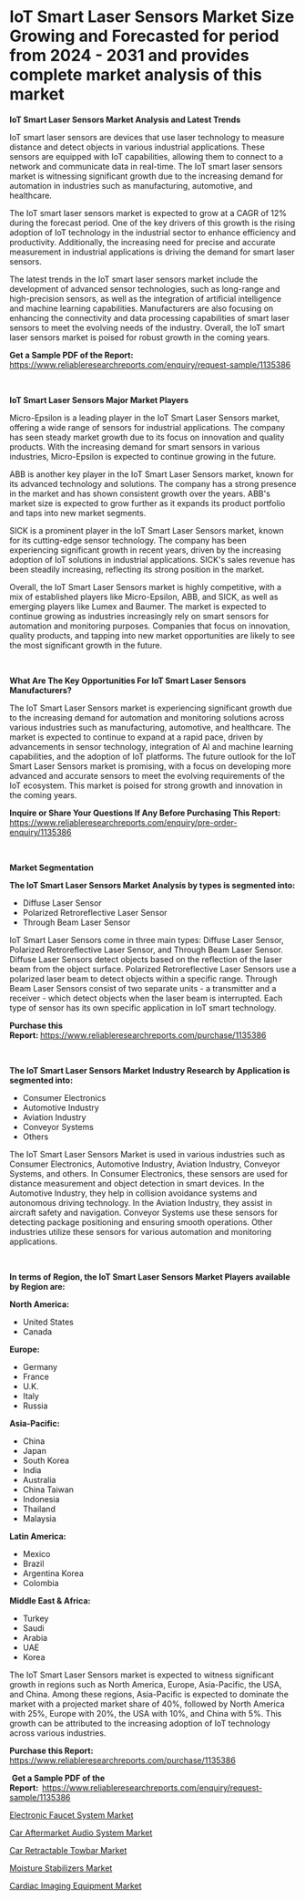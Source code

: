 <p><h1>IoT Smart Laser Sensors Market Size Growing and Forecasted for period from 2024 - 2031 and provides complete market analysis of this market</h1></p><p><strong>IoT Smart Laser Sensors Market Analysis and Latest Trends</strong></p>
<p><p>IoT smart laser sensors are devices that use laser technology to measure distance and detect objects in various industrial applications. These sensors are equipped with IoT capabilities, allowing them to connect to a network and communicate data in real-time. The IoT smart laser sensors market is witnessing significant growth due to the increasing demand for automation in industries such as manufacturing, automotive, and healthcare.</p><p>The IoT smart laser sensors market is expected to grow at a CAGR of 12% during the forecast period. One of the key drivers of this growth is the rising adoption of IoT technology in the industrial sector to enhance efficiency and productivity. Additionally, the increasing need for precise and accurate measurement in industrial applications is driving the demand for smart laser sensors.</p><p>The latest trends in the IoT smart laser sensors market include the development of advanced sensor technologies, such as long-range and high-precision sensors, as well as the integration of artificial intelligence and machine learning capabilities. Manufacturers are also focusing on enhancing the connectivity and data processing capabilities of smart laser sensors to meet the evolving needs of the industry. Overall, the IoT smart laser sensors market is poised for robust growth in the coming years.</p></p>
<p><strong>Get a Sample PDF of the Report:&nbsp;</strong> <a href="https://www.reliableresearchreports.com/enquiry/request-sample/1135386">https://www.reliableresearchreports.com/enquiry/request-sample/1135386</a></p>
<p>&nbsp;</p>
<p><strong>IoT Smart Laser Sensors Major Market Players</strong></p>
<p><p>Micro-Epsilon is a leading player in the IoT Smart Laser Sensors market, offering a wide range of sensors for industrial applications. The company has seen steady market growth due to its focus on innovation and quality products. With the increasing demand for smart sensors in various industries, Micro-Epsilon is expected to continue growing in the future.</p><p>ABB is another key player in the IoT Smart Laser Sensors market, known for its advanced technology and solutions. The company has a strong presence in the market and has shown consistent growth over the years. ABB's market size is expected to grow further as it expands its product portfolio and taps into new market segments.</p><p>SICK is a prominent player in the IoT Smart Laser Sensors market, known for its cutting-edge sensor technology. The company has been experiencing significant growth in recent years, driven by the increasing adoption of IoT solutions in industrial applications. SICK's sales revenue has been steadily increasing, reflecting its strong position in the market.</p><p>Overall, the IoT Smart Laser Sensors market is highly competitive, with a mix of established players like Micro-Epsilon, ABB, and SICK, as well as emerging players like Lumex and Baumer. The market is expected to continue growing as industries increasingly rely on smart sensors for automation and monitoring purposes. Companies that focus on innovation, quality products, and tapping into new market opportunities are likely to see the most significant growth in the future.</p></p>
<p>&nbsp;</p>
<p><strong>What Are The Key Opportunities For IoT Smart Laser Sensors Manufacturers?</strong></p>
<p><p>The IoT Smart Laser Sensors market is experiencing significant growth due to the increasing demand for automation and monitoring solutions across various industries such as manufacturing, automotive, and healthcare. The market is expected to continue to expand at a rapid pace, driven by advancements in sensor technology, integration of AI and machine learning capabilities, and the adoption of IoT platforms. The future outlook for the IoT Smart Laser Sensors market is promising, with a focus on developing more advanced and accurate sensors to meet the evolving requirements of the IoT ecosystem. This market is poised for strong growth and innovation in the coming years.</p></p>
<p><strong>Inquire or Share Your Questions If Any Before Purchasing This Report:</strong> <a href="https://www.reliableresearchreports.com/enquiry/pre-order-enquiry/1135386">https://www.reliableresearchreports.com/enquiry/pre-order-enquiry/1135386</a></p>
<p>&nbsp;</p>
<p><strong>Market Segmentation</strong></p>
<p><strong>The IoT Smart Laser Sensors Market Analysis by types is segmented into:</strong></p>
<p><ul><li>Diffuse Laser Sensor</li><li>Polarized Retroreflective Laser Sensor</li><li>Through Beam Laser Sensor</li></ul></p>
<p><p>IoT Smart Laser Sensors come in three main types: Diffuse Laser Sensor, Polarized Retroreflective Laser Sensor, and Through Beam Laser Sensor. Diffuse Laser Sensors detect objects based on the reflection of the laser beam from the object surface. Polarized Retroreflective Laser Sensors use a polarized laser beam to detect objects within a specific range. Through Beam Laser Sensors consist of two separate units - a transmitter and a receiver - which detect objects when the laser beam is interrupted. Each type of sensor has its own specific application in IoT smart technology.</p></p>
<p><strong>Purchase this Report:&nbsp;</strong><a href="https://www.reliableresearchreports.com/purchase/1135386">https://www.reliableresearchreports.com/purchase/1135386</a></p>
<p>&nbsp;</p>
<p><strong>The IoT Smart Laser Sensors Market Industry Research by Application is segmented into:</strong></p>
<p><ul><li>Consumer Electronics</li><li>Automotive Industry</li><li>Aviation Industry</li><li>Conveyor Systems</li><li>Others</li></ul></p>
<p><p>The IoT Smart Laser Sensors Market is used in various industries such as Consumer Electronics, Automotive Industry, Aviation Industry, Conveyor Systems, and others. In Consumer Electronics, these sensors are used for distance measurement and object detection in smart devices. In the Automotive Industry, they help in collision avoidance systems and autonomous driving technology. In the Aviation Industry, they assist in aircraft safety and navigation. Conveyor Systems use these sensors for detecting package positioning and ensuring smooth operations. Other industries utilize these sensors for various automation and monitoring applications.</p></p>
<p>&nbsp;</p>
<p><strong>In terms of Region, the IoT Smart Laser Sensors Market Players available by Region are:</strong></p>
<p>
    <p> <strong> North America: </strong>
        <ul>
            <li>United States</li>
            <li>Canada</li>
        </ul>
        </p> 
    <p> <strong> Europe: </strong>
        <ul>
            <li>Germany</li>
            <li>France</li>
            <li>U.K.</li>
            <li>Italy</li>
            <li>Russia</li>
        </ul>
        </p> 
    <p> <strong> Asia-Pacific: </strong>
        <ul>
            <li>China</li>
            <li>Japan</li>
            <li>South Korea</li>
            <li>India</li>
            <li>Australia</li>
            <li>China Taiwan</li>
            <li>Indonesia</li>
            <li>Thailand</li>
            <li>Malaysia</li>
        </ul>
        </p> 
    <p> <strong> Latin America: </strong>
        <ul>
            <li>Mexico</li>
            <li>Brazil</li>
            <li>Argentina Korea</li>
            <li>Colombia</li>
        </ul>
        </p> 
    <p> <strong> Middle East & Africa: </strong>
        <ul>
            <li>Turkey</li>
            <li>Saudi</li>
            <li>Arabia</li>
            <li>UAE</li>
            <li>Korea</li>
        </ul>
    </p>
    </p>
<p><p>The IoT Smart Laser Sensors market is expected to witness significant growth in regions such as North America, Europe, Asia-Pacific, the USA, and China. Among these regions, Asia-Pacific is expected to dominate the market with a projected market share of 40%, followed by North America with 25%, Europe with 20%, the USA with 10%, and China with 5%. This growth can be attributed to the increasing adoption of IoT technology across various industries.</p></p>
<p><strong>Purchase this Report: </strong><a href="https://www.reliableresearchreports.com/purchase/1135386">https://www.reliableresearchreports.com/purchase/1135386</a></p>
<p>&nbsp;<strong>Get a Sample PDF of the Report:&nbsp;&nbsp;</strong><a href="https://www.reliableresearchreports.com/enquiry/request-sample/1135386">https://www.reliableresearchreports.com/enquiry/request-sample/1135386</a></p>
<p><strong></strong></p>
<p><p><a href="https://github.com/peachesmcdowel1/Market-Research-Report-List-1/blob/main/electronic-faucet-system-market.md">Electronic Faucet System Market</a></p><p><a href="https://github.com/mauripalmi/Market-Research-Report-List-2/blob/main/car-aftermarket-audio-system-market.md">Car Aftermarket Audio System Market</a></p><p><a href="https://github.com/nicoletavirag/Market-Research-Report-List-2/blob/main/car-retractable-towbar-market.md">Car Retractable Towbar Market</a></p><p><a href="https://github.com/edytherolanlouisejk1miz0wig/Market-Research-Report-List-1/blob/main/moisture-stabilizers-market.md">Moisture Stabilizers Market</a></p><p><a href="https://github.com/redneck06/Market-Research-Report-List-2/blob/main/cardiac-imaging-equipment-market.md">Cardiac Imaging Equipment Market</a></p></p>